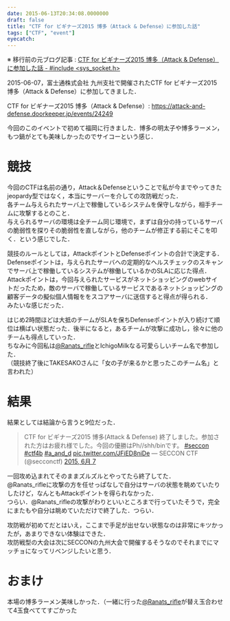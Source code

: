 ```yaml
---
date: 2015-06-13T20:34:08.0000000
draft: false
title: "CTF for ビギナーズ2015 博多（Attack & Defense）に参加した話"
tags: ["CTF", "event"]
eyecatch: 
---
```


※ 移行前の元ブログ記事 : [CTF for ビギナーズ2015 博多（Attack & Defense）に参加した話 - #include <sys_socket.h>](https://socketo.hatenablog.jp/entry/2015/06/13/203408_1)

2015-06-07，富士通株式会社 九州支社で開催されたCTF for ビギナーズ2015 博多（Attack & Defense）に参加してきました．

CTF for ビギナーズ2015 博多（Attack & Defense）: https://attack-and-defense.doorkeeper.jp/events/24249

今回のこのイベントで初めて福岡に行きました．博多の明太子や博多ラーメン，もつ鍋がとても美味しかったのでサイコーという感じ．


# 競技

今回のCTFは名前の通り，Attack＆Defenseということで私が今までやってきたjeopardy型ではなく，本当にサーバーを介しての攻防戦だった．  
各チーム与えられたサーバ上で稼働しているシステムを保守しながら，相手チームに攻撃するとのこと．  
与えられるサーバの環境は全チーム同じ環境で，まずは自分の持っているサーバの脆弱性を探りその脆弱性を直しながら，他のチームが修正する前にそこを叩く．という感じでした．

競技のルールとしては，AttackポイントとDefenseポイントの合計で決定する．  
Defenseポイントは，与えられたサーバへの定期的なヘルスチェックのスキャンでサーバ上で稼働しているシステムが稼働しているかのSLAに応じた得点．  
Attackポイントは，今回与えられたサービスがネットショッピングのwebサイトだったため，敵のサーバで稼働しているサービスであるネットショッピングの顧客データの擬似個人情報ををスコアサーバに送信すると得点が得られる．  
みたいな感じだった．

はじめ2時間ほどは大抵のチームがSLAを保ちDefenseポイントが入り続けて順位は横ばい状態だった．後半になると，あるチームが攻撃に成功し，徐々に他のチームも得点していった．  
ちなみに今回私は[@Ranats_rifle](https://twitter.com/Ranats_rifle)とIchigoMilkなる可愛らしいチーム名で参加した．  
（競技終了後にTAKESAKOさんに「女の子が来るかと思ったこのチーム名」と言われた）

# 結果

結果としては結論から言うと9位だった．

> CTF for ビギナーズ2015 博多(Attack & Defense) 終了しました。参加された方はお疲れ様でした。今回の優勝はPh//shh/binです。 [\#seccon](https://twitter.com/hashtag/seccon?src=hash) [\#ctf4b](https://twitter.com/hashtag/ctf4b?src=hash) [\#a_and_d](https://twitter.com/hashtag/a_and_d?src=hash) [pic.twitter.com/JFiED8niDe](http://t.co/JFiED8niDe)
> — SECCON CTF (@secconctf) [2015, 6月 7](https://twitter.com/secconctf/status/607480338319695874)

一回攻め込まれてそのままズルズルとやってたら終了してた．  
@Ranats_rifleに攻撃の方を任せっぱなしで自分はサーバの状態を眺めていたりしたけど，なんともAttackポイントを得られなかった．  
つらい．@Ranats_rifleの攻撃がわりといいところまで行っていたそうで，完全にまたもや自分は眺めていただけで終了した．つらい．

攻防戦が初めてだとはいえ，ここまで手足が出せない状態なのは非常にキツかったが，あまりできない体験はできた．  
攻防戦型の大会は次にSECCONの九州大会で開催するそうなのでそれまでにマッチョになってリベンジしたいと思う．

# おまけ

本場の博多ラーメン美味しかった．（一緒に行った[@Ranats_rifle](https://twitter.com/Ranats_rifle)が替え玉合わせて4玉食べててすごかった